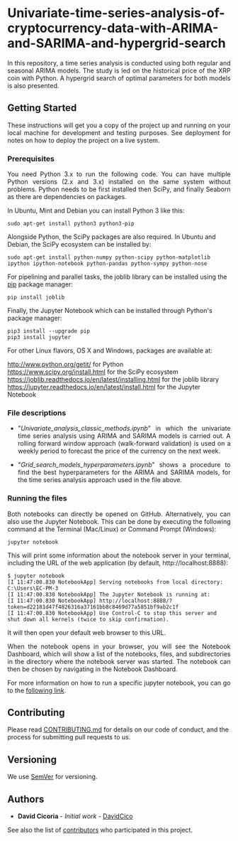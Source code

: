 # Univariate-time-series-analysis-of-cryptocurrency-data-with-ARIMA-and-SARIMA-and-hypergrid-search
<p align="justify">In this repository, a time series analysis is conducted using both regular and seasonal ARIMA models. The study is led on the historical price of the XRP coin with Python. A hypergrid search of optimal parameters for both models is also presented.</p>

## Getting Started

<p align="justify">These instructions will get you a copy of the project up and running on your local machine for development and testing purposes. See deployment for notes on how to deploy the project on a live system.</p>

### Prerequisites

<p align="justify">You need Python 3.x to run the following code.  You can have multiple Python versions (2.x and 3.x) installed on the same system without problems. Python needs to be first installed then SciPy, and finally Seaborn as there are dependencies on packages.</p>

In Ubuntu, Mint and Debian you can install Python 3 like this:

    sudo apt-get install python3 python3-pip

Alongside Python, the SciPy packages are also required. In Ubuntu and Debian, the SciPy ecosystem can be installed by:

    sudo apt-get install python-numpy python-scipy python-matplotlib ipython ipython-notebook python-pandas python-sympy python-nose

For pipelining and parallel tasks, the joblib library can be installed using the <a href="https://pypi.org/project/pip/">pip</a> package manager:

    pip install joblib

Finally, the Jupyter Notebook which can be installed through Python's package manager:

    pip3 install --upgrade pip
    pip3 install jupyter

For other Linux flavors, OS X and Windows, packages are available at:

http://www.python.org/getit/ for Python    
https://www.scipy.org/install.html for the SciPy ecosystem    
https://joblib.readthedocs.io/en/latest/installing.html for the joblib library    
https://jupyter.readthedocs.io/en/latest/install.html for the Jupyter Notebook    


### File descriptions
<ul>
    <li><p align="justify">"<em>Univariate_analysis_classic_methods.ipynb</em>" in which the univariate time series analysis using ARIMA and SARIMA models is carried out. A rolling forward window approach (walk-forward validation) is used on a weekly period to forecast the price of the currency on the next week.</p></li>
    
<li><p align="justify">"<em>Grid_search_models_hyperparameters.ipynb</em>" shows a procedure to find the best hyperparameters for the ARIMA and SARIMA models, for the time series analysis approach used in the file above.</p></li>

</ul>

### Running the files

<p align="justify">Both notebooks can directly be opened on GitHub. Alternatively, you can also use the Jupyter Notebook. This can be done by executing the following command at the Terminal (Mac/Linux) or Command Prompt (Windows):</p>

    jupyter notebook

<p align="justify">This will print some information about the notebook server in your terminal, including the URL of the web application (by default, http://localhost:8888):</p>

    $ jupyter notebook
    [I 11:47:00.830 NotebookApp] Serving notebooks from local directory: C:\Users\EC-PM-3
    [I 11:47:00.830 NotebookApp] The Jupyter Notebook is running at:
    [I 11:47:00.830 NotebookApp] http://localhost:8888/?token=d22181d47f4826316a37161bb8c8469d77a5851bf9ab2c1f
    [I 11:47:00.830 NotebookApp] Use Control-C to stop this server and shut down all kernels (twice to skip confirmation).

It will then open your default web browser to this URL.

<p align="justify">When the notebook opens in your browser, you will see the Notebook Dashboard, which will show a list of the notebooks, files, and subdirectories in the directory where the notebook server was started. The notebook can then be chosen by navigating in the Notebook Dashboard.</p>

<p align="justify">For more information on how to run a specific jupyter notebook, you can go to the <a href="https://jupyter.readthedocs.io/en/latest/running.html#running">following link</a>.</p>

## Contributing

Please read [CONTRIBUTING.md](https://github.com/DavidCico/Univariate-time-series-analysis-of-cryptocurrency-data-with-ARIMA-and-SARIMA-and-hypergrid-search/blob/master/CONTRIBUTING.md) for details on our code of conduct, and the process for submitting pull requests to us.

## Versioning

We use [SemVer](http://semver.org/) for versioning. 

## Authors

* **David Cicoria** - *Initial work* - [DavidCico](https://github.com/DavidCico)

See also the list of [contributors](https://github.com/DavidCico/Univariate-time-series-analysis-of-cryptocurrency-data-with-ARIMA-and-SARIMA-and-hypergrid-search/graphs/contributors) who participated in this project.
